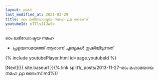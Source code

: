 ```yaml
---
layout: post
last_modified_at: 2021-03-29
title: ഓം ലഭിഡോഷ്ടയ നമഹ ൧൧ ടൈംസ്
youtubeId: eTTlsIIJw5o
---
```

 
 
 ഓം ലഭിഡോഷ്ടയ നമഹ 
 
 -  പ്രളയസമയത്ത് ആരാണ് ചുണ്ടുകൾ തൂക്കിയിടുന്നത് 
 
  
 
  
 
 
 
 
 
 


{% include youtubePlayer.html id=page.youtubeId %}
 
[Next]({{ site.baseurl }}{% link  split1/_posts/2013-11-27-ഓം മഹാമയായ നമഹ ൧൧ ടൈംസ്.md%})
 
